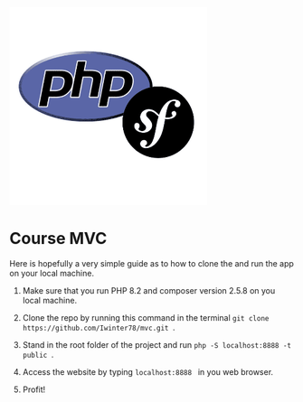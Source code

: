 <img src="./public/img/phpxsymfony.png">

Course MVC
=====================
Here is hopefully a very simple guide as to how to clone the and run the app on your local machine.

1. Make sure that you run PHP 8.2 and composer version 2.5.8 on you local machine.

2. Clone the repo by running this command in the terminal ```git clone https://github.com/Iwinter78/mvc.git ```.

3. Stand in the root folder of the project and run ```php -S localhost:8888 -t public ```.

4. Access the website by typing ```localhost:8888 ``` in you web browser.

5. Profit!